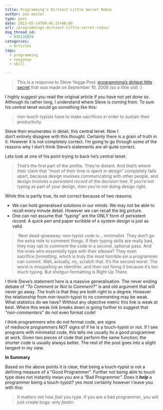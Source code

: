 ```yaml
---
title: Programming’s Dirtiest Little Secret Redux
author: zen master
type: post
date: 2012-05-14T09:46:15+00:00
url: /programmings-dirtiest-little-secret-redux/
dsq_thread_id:
  - 836128859
categories:
  - Articles
tags:
  - programming
  - response
  - skill

---
```

> This is a response to Steve Yegge Post: [programming&#8217;s dirtiest little secret][1] that was made on September 10, 2008 (so a little old) :)

I highly suggest you read the original article if you have not yet done so. Although its rather long, I understand where Steve is coming from. To sum his central tenet would go something like this:

> non-touch-typists have to make sacrifices in order to sustain their productivity

Steve then enumerates in detail, this central tenet. Now I don&#8217;t entirely disagree with this thought. Certainly there is a grain of truth in it. However it is not completely correct. I&#8217;m going to go through some of the reasons why I don&#8217;t think Steve&#8217;s statements are all quite correct.

Lets look at one of his point trying to back he&#8217;s central tenet:

> That&#8217;s the first part of the profile. They&#8217;re distant. And that&#8217;s where their claim that &#8220;most of their time is spent in design&#8221; completely falls apart, because design involves communicating with other people, and design involves a _persistent record_ of the decision tree. If you&#8217;re not typing as part of your design, then you&#8217;re not doing design right.

While this is partly true, its not correct because of two reasons:

  * We can hold generalised solutions in our minds. We may not be able to recall every minute detail. However we can recall the big picture.
  * One can not assume that _&#8220;typing&#8221;_ are the ONLY form of persistent record. A quick pen and paper scribble of a system design is just as valid.

>  Next dead-giveaway: non-typist code is&#8230; minimalist. They don&#8217;t go the extra mile to comment things. If their typing skills are really bad, they may opt to comment the code in a second, optional pass. And the ones who essentially type with their elbows? They even sacrifice _formatting_, which is truly the most horrible sin a programmer can commit. Well, actually, no, scratch that. It&#8217;s the second worst. The worst is misspelling an identifier, and then not fixing it because it&#8217;s too much typing. But shotgun formatting is Right Up There.

I think Steve&#8217;s statement here is a massive generalisation. The never ending debate of _&#8220;To Comment or Not to Comment?&#8221;_ is and old argument that will never go away. The truth is that they are both right to a degree. However the relationship from non-touch-typist to no commenting may be weak. What statistics do we have? Without any objective metric this link is weak at best. Where this weak link breaks down is going further to suggest that _&#8220;non-commenters&#8221;_ do not even format code!

I think programmers who do not format code, are signs of mediocre programmers NOT signs of if he is a touch-typist or not. If I see programs with minimalist code, this tells me usually its a good programmer at work. Given two pieces of code that perform the same function; the shorter code is usually always better. The rest of the post goes into a slight tangent in my view.

**In Summary**

Based on the above points it is clear, that being a touch-typist is not a defining measure of a &#8220;Good Programmer&#8221;. Further not being able to touch type does not instantly mean you are a &#8220;Bad Programmer&#8221;. Does it _**help**_ a programmer being a touch-typist? yes most certainly however I leave you with this:

> It matters not how _fast_ you type. If you are a bad programmer, you will just create bugs: only _faster_.

&nbsp;

&nbsp;

 [1]: http://steve-yegge.blogspot.in/2008/09/programmings-dirtiest-little-secret.html